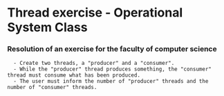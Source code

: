 # Thread exercise - Operational System Class
### Resolution of an exercise for the faculty of computer science


      - Create two threads, a "producer" and a "consumer".
      - While the "producer" thread produces something, the "consumer" thread must consume what has been produced.
      - The user must inform the number of "producer" threads and the number of "consumer" threads.
